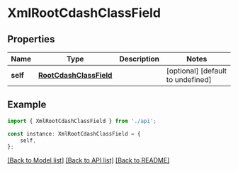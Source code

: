# XmlRootCdashClassField


## Properties

Name | Type | Description | Notes
------------ | ------------- | ------------- | -------------
**self** | [**RootCdashClassField**](RootCdashClassField.md) |  | [optional] [default to undefined]

## Example

```typescript
import { XmlRootCdashClassField } from './api';

const instance: XmlRootCdashClassField = {
    self,
};
```

[[Back to Model list]](../README.md#documentation-for-models) [[Back to API list]](../README.md#documentation-for-api-endpoints) [[Back to README]](../README.md)
